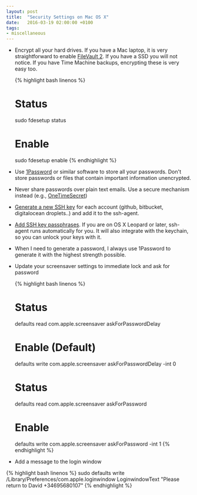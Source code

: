 ```yaml
---
layout: post
title:  "Security Settings on Mac OS X"
date:   2016-03-19 02:00:00 +0100
tags:
- miscellaneous
---
```


- Encrypt all your hard drives. If you have a Mac laptop, it is very
  straightforward to enable [FileVault
  2](https://support.apple.com/en-us/HT204837). If you have a SSD you will not
  notice. If you have Time Machine backups, encrypting these is very easy too.

  {% highlight bash linenos %}
  # Status
  sudo fdesetup status

  # Enable
  sudo fdesetup enable
  {% endhighlight %}

- Use [1Password](https://agilebits.com/onepassword) or similar software to
  store all your passwords. Don't store passwords or files that contain
  important information unencrypted.

- Never share passwords over plain text emails. Use a secure mechanism instead
  (e.g., [OneTimeSecret](https://onetimesecret.com/))

- [Generate a new SSH
  key](https://help.github.com/articles/generating-a-new-ssh-key-and-adding-it-to-the-ssh-agent/)
  for each account (github, bitbucket, digitalocean droplets..) and add it to
    the ssh-agent.

- [Add SSH key
  passphrases](https://help.github.com/articles/working-with-ssh-key-passphrases/).
  If you are on OS X Leopard or later, ssh-agent runs automatically for you. It
  will also integrate with the keychain, so you can unlock your keys with it.

- When I need to generate a password, I always use 1Password to generate it
  with the highest strength possible.

- Update your screensaver settings to immediate lock and ask for password

  {% highlight bash linenos %}
  # Status
  defaults read com.apple.screensaver askForPasswordDelay

  # Enable (Default)
  defaults write com.apple.screensaver askForPasswordDelay -int 0

  # Status
  defaults read com.apple.screensaver askForPassword

  # Enable
  defaults write com.apple.screensaver askForPassword -int 1
  {% endhighlight %}

- Add a message to the login window

{% highlight bash linenos %}
sudo defaults write /Library/Preferences/com.apple.loginwindow LoginwindowText "Please return to David +34695680107"
{% endhighlight %}